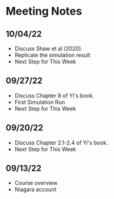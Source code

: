 # Meeting Notes

## 10/04/22

* Discuss Shaw et al (2020).
* Replicate the simulation result
* Next Step for This Week

## 09/27/22

* Discuss Chapter 8 of Yi's book.
* First Simulation Run
* Next Step for This Week

## 09/20/22

* Discuss Chapter 2.1-2.4 of Yi's book.
* Next Step for This Week

## 09/13/22

* Course overview
* Niagara account
